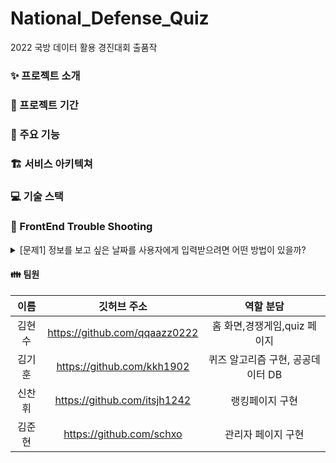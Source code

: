 # National_Defense_Quiz
2022 국방 데이터 활용 경진대회 출품작

### ✨ 프로젝트 소개

### 📆 프로젝트 기간

### 🔧 주요 기능

### 🏗 서비스 아키텍쳐

### 💻 기술 스택

### &#127919; FrontEnd Trouble Shooting

<details>
<summary>[문제1] 정보를 보고 싶은 날짜를 사용자에게 입력받으려면 어떤 방법이 있을까?</summary>
<div markdown="1">       

  </br>[해결1] 1-12월에 해당하는 버튼과 1-31일에 해당하는 버튼을 만들어 각각 스크롤뷰에 넣고 사용자가 원하는 월, 일을 선택할 수 있게 하자.
  </br>[문제1-1] 버튼들이 너무 많아지고 해당 버튼에 각각 이벤트를 정의하기 위한 코드들이 과도하게 사용 됨
  </br>[문제1-2]다른 액티비티로 날짜 데이터를 넘겨줄 때, 형식을 각각 맞춰야 하는 문제가 있음
  </br>[해결1-1, 1-2] 위 문제를 해결하기 위해 캘린더뷰를 사용 → 캘린더뷰를 통해 사용자에게 날짜를 입력받고, 년/월/일을 각각의 변수에 담아서 사용함으로 문제 해결
  
</div>
</details>



#### 👪  팀원
|   이름    |         깃허브 주소         |                            역할 분담                            |
| :-------: | :-------------------------: | :-------------------------------------------------------------: |
|  김현수  | https://github.com/qqaazz0222 |                     홈 화면,경쟁게임,quiz 페이지           |
|  김기훈  | https://github.com/kkh1902 | 퀴즈 알고리즘 구현, 공공데이터 DB |
|  신찬휘  | https://github.com/itsjh1242 | 랭킹페이지 구현 |
|  김준현  | https://github.com/schxo | 관리자 페이지 구현 |

